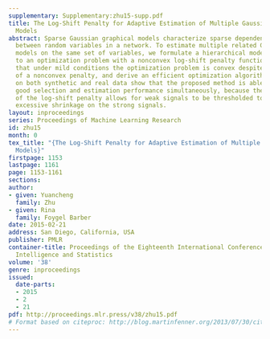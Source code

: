 ```yaml
---
supplementary: Supplementary:zhu15-supp.pdf
title: The Log-Shift Penalty for Adaptive Estimation of Multiple Gaussian Graphical
  Models
abstract: Sparse Gaussian graphical models characterize sparse dependence relationships
  between random variables in a network. To estimate multiple related Gaussian graphical
  models on the same set of variables, we formulate a hierarchical model, which leads
  to an optimization problem with a nonconvex log-shift penalty function. We show
  that under mild conditions the optimization problem is convex despite the inclusion
  of a nonconvex penalty, and derive an efficient optimization algorithm. Experiments
  on both synthetic and real data show that the proposed method is able to achieve
  good selection and estimation performance simultaneously, because the nonconvexity
  of the log-shift penalty allows for weak signals to be thresholded to zero without
  excessive shrinkage on the strong signals.
layout: inproceedings
series: Proceedings of Machine Learning Research
id: zhu15
month: 0
tex_title: "{The Log-Shift Penalty for Adaptive Estimation of Multiple Gaussian Graphical
  Models}"
firstpage: 1153
lastpage: 1161
page: 1153-1161
sections: 
author:
- given: Yuancheng
  family: Zhu
- given: Rina
  family: Foygel Barber
date: 2015-02-21
address: San Diego, California, USA
publisher: PMLR
container-title: Proceedings of the Eighteenth International Conference on Artificial
  Intelligence and Statistics
volume: '38'
genre: inproceedings
issued:
  date-parts:
  - 2015
  - 2
  - 21
pdf: http://proceedings.mlr.press/v38/zhu15.pdf
# Format based on citeproc: http://blog.martinfenner.org/2013/07/30/citeproc-yaml-for-bibliographies/
---
```

